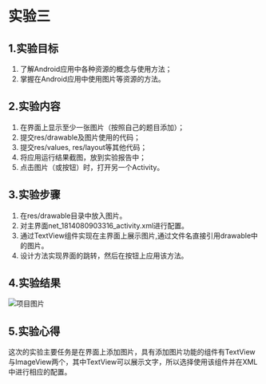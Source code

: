 # 实验三

## 1.实验目标
1. 了解Android应用中各种资源的概念与使用方法；
2. 掌握在Android应用中使用图片等资源的方法。

## 2.实验内容
1. 在界面上显示至少一张图片（按照自己的题目添加）；
2. 提交res/drawable及图片使用的代码；
3. 提交res/values, res/layout等其他代码；
4. 将应用运行结果截图，放到实验报告中；
5. 点击图片（或按钮）时，打开另一个Activity。

## 3.实验步骤
1. 在res/drawable目录中放入图片。
2. 对主界面net_1814080903316_activity.xml进行配置。
3. 通过TextView组件实现在主界面上展示图片,通过文件名直接引用drawable中的图片。
4. 设计方法实现界面的跳转，然后在按钮上应用该方法。

## 4.实验结果
![项目图片](https://raw.githubusercontent.com/alllovetaken/android-labs-2020/master/students/net1814080903316/lab2result.PNG)

## 5.实验心得
  这次的实验主要任务是在界面上添加图片，具有添加图片功能的组件有TextView与ImageView两个，其中TextView可以展示文字，所以选择使用该组件并在XML中进行相应的配置。
